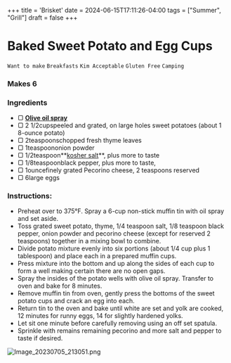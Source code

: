 +++
title = 'Brisket'
date = 2024-06-15T17:11:26-04:00
tags = ["Summer", "Grill"]
draft = false
+++
# Baked Sweet Potato and Egg Cups

`Want to make` `Breakfasts` `Kim Acceptable` `Gluten Free` `Camping`

### Makes 6 

### Ingredients

- ▢ **[Olive oil spray](https://www.amazon.com/Bertolli-Olive-Select-Flavor-Virgin/dp/B00IIECOY0?&linkCode=ll1&tag=ginsweiwatrec-at-rc-ingli-20&linkId=5a3055264d7aa693a4938999b6ccdfa1&language=en_US&ref_=as_li_ss_tl)**
- ▢ 2 1/2cupspeeled and grated, on large holes sweet potatoes (about 1 8-ounce potato)
- ▢ 2teaspoonschopped fresh thyme leaves
- ▢ 1teaspoononion powder
- ▢ 1/2teaspoon**[kosher salt](https://www.amazon.com/Diamond-Crystal-Kosher-Salt-lbs/dp/B0011BPMUK?&linkCode=ll1&tag=ginsweiwatrec-at-rc-ingli-20&linkId=8e647c8306aab7adff674158e2a9bc4e&language=en_US&ref_=as_li_ss_tl)**, plus more to taste
- ▢ 1/8teaspoonblack pepper, plus more to taste,
- ▢ 1ouncefinely grated Pecorino cheese, 2 teaspoons reserved
- ▢ 6large eggs

### Instructions:

- Preheat over to 375°F. Spray a 6-cup non-stick muffin tin with oil spray and set aside.
- Toss grated sweet potato, thyme, 1/4 teaspoon salt, 1/8 teaspoon black pepper, onion powder and pecorino cheese (except for reserved 2 teaspoons) together in a mixing bowl to combine.
- Divide potato mixture evenly into six portions (about 1/4 cup plus 1 tablespoon) and place each in a prepared muffin cups.
- Press mixture into the bottom and up along the sides of each cup to form a well making certain there are no open gaps. 
- Spray the insides of the potato wells with olive oil spray. Transfer to oven and bake for 8 minutes.
- Remove muffin tin from oven, gently press the bottoms of the sweet potato cups and crack an egg into each.
- Return tin to the oven and bake until white are set and yolk are cooked, 12 minutes for runny eggs, 14 for slightly hardened yolks.
- Let sit one minute before carefully removing using an off set spatula.
- Sprinkle with remains remaining pecorino and more salt and pepper to taste if desired.

![Image_20230705_213051.png](image/Image_20230705_213051.png)
